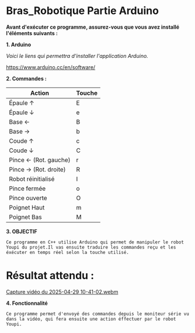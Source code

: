 # Bras_Robotique Partie Arduino

**Avant d'exécuter ce programme, assurez-vous que vous avez installé l'éléments suivants :**

**1. Arduino**

*Voici le liens qui permettra d'installer l'application Arduino.*

https://www.arduino.cc/en/software/

**2. Commandes :**

| **Action**                   | **Touche** |
|------------------------------|------------|
| Épaule ↑                      | E          |
| Épaule ↓                      | e          |
| Base ←                        | B          |
| Base →                        | b          |
| Coude ↑                       | c          |
| Coude ↓                       | C          |
| Pince ← (Rot. gauche)         | r          |
| Pince → (Rot. droite)         | R          |
| Robot réinitialisé            | I          |
| Pince fermée                  | o          |
| Pince ouverte                 | O          |
| Poignet Haut                  | m          |
| Poignet Bas                   | M          |


**3. OBJECTIF**

  ``Ce programme en C++ utilise Arduino qui permet de manipuler le robot Youpi du projet.Il vas ensuite traduire les commandes reçu et les éxécuter en temps réel selon la touche utilisé.``
   
# Résultat attendu : 

[Capture vidéo du 2025-04-29 10-41-02.webm]( https://github.com/user-attachments/assets/0f3d6606-519f-418b-b2f3-31cb6ebe32f9)

**4. Fonctionnalité**

``Ce programme permet d'envoyé des commandes depuis le moniteur série vu dans la vidéo, qui fera ensuite une action éffectuer par le robot Youpi.``
